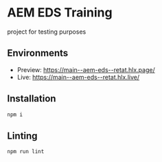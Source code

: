 # AEM EDS Training
project for testing purposes

## Environments
- Preview: https://main--aem-eds--retat.hlx.page/
- Live: https://main--aem-eds--retat.hlx.live/

## Installation

```sh
npm i
```

## Linting

```sh
npm run lint
```

